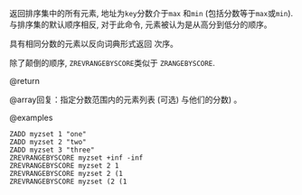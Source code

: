 返回排序集中的所有元素, 地址为`key`分数介于`max`
和`min` (包括分数等于`max`或`min`).
与排序集的默认顺序相反, 对于此命令, 
元素被认为是从高分到低分的顺序。

具有相同分数的元素以反向词典形式返回
次序。

除了颠倒的顺序, `ZREVRANGEBYSCORE`类似于
`ZRANGEBYSCORE`.

@return

@array回复：指定分数范围内的元素列表 (可选) 
与他们的分数) 。

@examples

```cli
ZADD myzset 1 "one"
ZADD myzset 2 "two"
ZADD myzset 3 "three"
ZREVRANGEBYSCORE myzset +inf -inf
ZREVRANGEBYSCORE myzset 2 1
ZREVRANGEBYSCORE myzset 2 (1
ZREVRANGEBYSCORE myzset (2 (1
```
